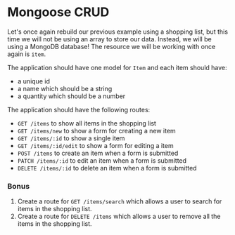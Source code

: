 # Mongoose CRUD

Let's once again rebuild our previous example using a shopping list, but this time we will not be using an array to store our data. Instead, we will be using a MongoDB database! The resource we will be working with once again is `item`.

The application should have one model for `Item` and each item should have:

* a unique id
* a name which should be a string
* a quantity which should be a number

The application should have the following routes:

* `GET /items` to show all items in the shopping list
* `GET /items/new` to show a form for creating a new item
* `GET /items/:id` to show a single item
* `GET /items/:id/edit` to show a form for editing a item
* `POST /items` to create an item when a form is submitted
* `PATCH /items/:id` to edit an item when a form is submitted
* `DELETE /items/:id` to delete an item when a form is submitted

### Bonus

1.  Create a route for `GET /items/search` which allows a user to search for items in the shopping list.
2.  Create a route for `DELETE /items` which allows a user to remove all the items in the shopping list.
